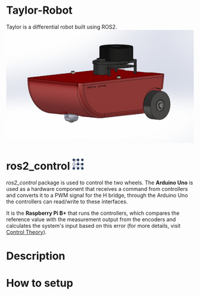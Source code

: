 # Taylor-Robot
Taylor is a differential robot built using ROS2.
![An image of Taylor](/docs/taylor1.jpeg)

# ros2_control <img src="/docs/logo_ros-controls.png" width="30px" height="30px"/> 
*ros2_control* package is used to control the two wheels. The **Arduino Uno** is used as a hardware component that receives a command from controllers and converts it to a PWM signal for the H bridge, through the Arduino Uno the controllers can read/write to these interfaces.

It is the **Raspberry Pi B+** that runs the controllers, which compares the reference value with the measurement output from the encoders and calculates the system's input based on this error (for more details, visit [Control Theory](https://en.wikipedia.org/wiki/Control_theory)).

# Description
# How to setup
